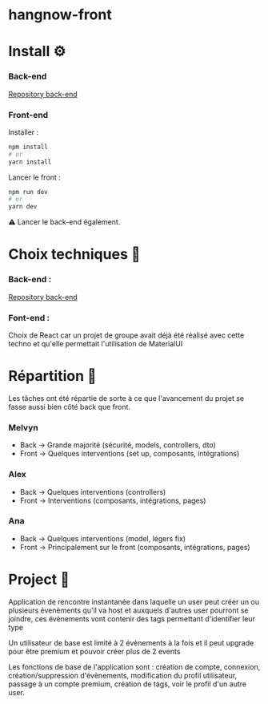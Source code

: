 # hangnow-front

# Install ⚙

### Back-end
[Repository back-end](https://github.com/HangNowApp/hangnow-back) 

### Front-end

Installer :
```bash
npm install
# or
yarn install
```

Lancer le front :

```bash
npm run dev
# or
yarn dev
```
⚠ Lancer le back-end également.


# Choix techniques 🔧

### Back-end :
[Repository back-end](https://github.com/HangNowApp/hangnow-back) 


### Font-end :
Choix de React car un projet de groupe avait déjà été réalisé avec cette techno et qu'elle permettait l'utilisation de MaterialUI


# Répartition 👥
Les tâches ont été répartie de sorte à ce que l'avancement du projet se fasse aussi bien côté back que front.


### Melvyn
- Back -> Grande majorité (sécurité, models, controllers, dto)
- Front -> Quelques interventions (set up, composants, intégrations)

### Alex
- Back -> Quelques interventions (controllers)
- Front -> Interventions (composants, intégrations, pages)
### Ana
- Back -> Quelques interventions (model, légers fix)
- Front -> Principalement sur le front (composants, intégrations, pages)


# Project 👋
Application de rencontre instantanée dans laquelle un user peut créer un ou plusieurs évenèments qu'il va host et auxquels d'autres user pourront se joindre, ces évènements vont contenir des tags permettant d'identifier leur type

Un utilisateur de base est limité à 2 évènements à la fois et il peut upgrade pour être premium et pouvoir créer plus de 2 events

Les fonctions de base de l'application sont : création de compte, connexion, création/suppression d'évènements, modification du profil utilisateur, passage à un compte premium, création de tags, voir le profil d'un autre user.
